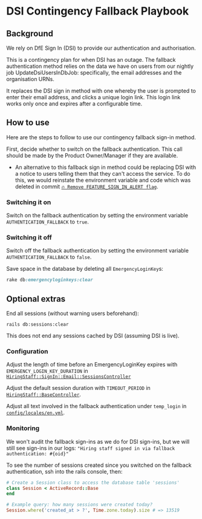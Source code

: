 # DSI Contingency Fallback Playbook

## Background

We rely on DfE Sign In (DSI) to provide our authentication and authorisation.

This is a contingency plan for when DSI has an outage. The fallback authentication method relies on the data we have on users from our nightly job UpdateDsiUsersInDbJob: specifically, the email addresses and the organisation URNs.

It replaces the DSI sign in method with one whereby the user is prompted to enter their email address, and clicks a unique login link. This login link works only once and expires after a configurable time.

## How to use

Here are the steps to follow to use our contingency fallback sign-in method. 

First, decide whether to switch on the fallback authentication. This call should be made by the Product Owner/Manager if they are available.
   - An alternative to this fallback sign in method could be replacing DSI with a notice to users telling them that they can't access the service. To do this, we would reinstate the environment variable and code which was deleted in commit [`🔥 Remove FEATURE_SIGN_IN_ALERT flag`](https://github.com/DFE-Digital/teacher-vacancy-service/commit/bc12fb9808c955f86cd87e62648a76786516e2c3).

### Switching it on

Switch on the fallback authentication by setting the environment variable `AUTHENTICATION_FALLBACK` to `true`.
   
### Switching it off

Switch off the fallback authentication by setting the environment variable `AUTHENTICATION_FALLBACK` to `false`.

Save space in the database by deleting all `EmergencyLoginKey`s:

```ruby
rake db:emergencyloginkeys:clear
```

## Optional extras

End all sessions (without warning users beforehand):

```
rails db:sessions:clear
```

This does not end any sessions cached by DSI (assuming DSI is live).

### Configuration

Adjust the length of time before an EmergencyLoginKey expires with `EMERGENCY_LOGIN_KEY_DURATION` in [`HiringStaff::SignIn::Email::SessionsController`](app/controllers/hiring_staff/sign_in/email/sessions_controller.rb)

Adjust the default session duration with `TIMEOUT_PERIOD` in [`HiringStaff::BaseController`](app/controllers/hiring_staff/base_controller.rb).

Adjust all text involved in the fallback authentication under `temp_login` in [`config/locales/en.yml`](config/locales/en.yml).

### Monitoring

We won't audit the fallback sign-ins as we do for DSI sign-ins, but we will still see sign-ins in our logs: `"Hiring staff signed in via fallback authentication: #{oid}"`

To see the number of sessions created since you switched on the fallback authentication, ssh into the rails console, then:

```ruby
# Create a Session class to access the database table 'sessions'
class Session < ActiveRecord::Base
end

# Example query: how many sessions were created today?
Session.where('created_at > ?', Time.zone.today).size # => 13519
```

